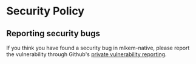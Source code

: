 [//]: # (SPDX-License-Identifier: CC-BY-4.0)

# Security Policy

## Reporting security bugs

If you think you have found a security bug in mlkem-native, please report the vulnerability through
Github's [private vulnerability reporting](https://github.com/pq-code-package/mldsa-native/security).
